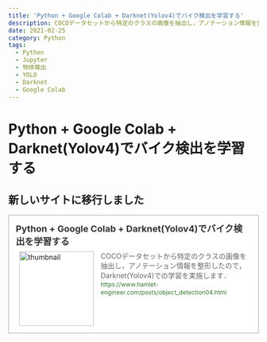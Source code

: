 ```yaml
---
title: 'Python + Google Colab + Darknet(Yolov4)でバイク検出を学習する'
description: COCOデータセットから特定のクラスの画像を抽出し，アノテーション情報を整形したので，Darknet(Yolov4)での学習を実施します．
date: 2021-02-25
category: Python
tags:
  - Python
  - Jupyter
  - 物体検出
  - YOLO
  - Darknet
  - Google Colab
---
```


# Python + Google Colab + Darknet(Yolov4)でバイク検出を学習する

## 新しいサイトに移行しました
<blockquote class="blogcard" style="width:auto;border:1px solid #aaa;margin:1em 0;padding:1em;line-height:1.4;text-align:left;background:#fff;"><a href="https://www.hamlet-engineer.com/posts/object_detection04.html" target="_blank" style="display:block;text-decoration:none;"><div style="width:100%;margin:0 0 .5em;"><span style="font-size:18px;font-weight:700;color:#333">Python + Google Colab + Darknet(Yolov4)でバイク検出を学習する</span></div><div style="min-height:150px;"><div style="float:left;width:150px;height:150px;margin:0 .5em;position:relative;"><img src="https://images.weserv.nl/?w=150&url=https://www.hamlet-engineer.com/image/yolov4_post.png" alt="thumbnail" style="display:block;margin:0;padding:0;width:100%;height:auto;border:none;position:absolute;top:50%;transform:translateY(-50%);"/></div><div style="padding:0 .5em;overflow:hidden;text-overflow:ellipsis;"><span style="font-size:14px;font-weight:400;color:#666">COCOデータセットから特定のクラスの画像を抽出し，アノテーション情報を整形したので，Darknet(Yolov4)での学習を実施します．</span><br/><span style="font-size:12px;font-weight:400;color:#373">https://www.hamlet-engineer.com/posts/object_detection04.html</span></div></div></a></blockquote>